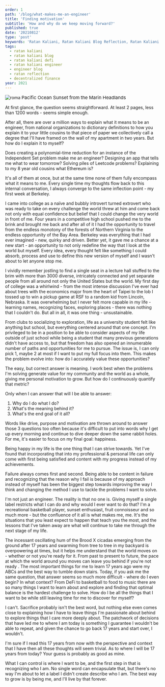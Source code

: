 ```yaml
---
order: 1
path: '/blog/what-makes-me-an-engineer'
title: 'Finding motivation'
subtitle: 'How and why do we keep moving forward?'
published: true
date: '20210812'
type: 'post'
keywords: 'Ratan Kaliani, Ratan Kaliani Blog Reflection, Ratan Kaliani Blog, Ratan Kaliani Website, Blockchain at Berkeley, Ratan, Kaliani'
tags:
  - ratan kaliani
  - ratan kaliani blog
  - ratan kaliani defi
  - ratan kaliani engineer
  - engineer blog
  - ratan reflection
  - decentralized finance
year: 2021
---
```


![roma](sunset.jpg '')
<span style="font-size: 15px;">Pacific Ocean Sunset from the Marin Headlands</span>

At first glance, the question seems straightforward. At least 2 pages, less than 1200 words - seems simple enough.

After all, there are over a million ways to explain what it means to be an engineer, from national organizations to dictionary definitions to how you explain it to your little cousins to that piece of paper we collectively call a degree that I'll have framed on the wall of my apartment in two years. But how do I explain it to myself?

Does creating a polynomial-time reduction for an instance of the Independent Set problem make me an engineer? Designing an app that tells me what to wear tomorrow? Solving piles of Leetcode problems? Explaining to my 8 year old cousins what Ethereum is?

It's all of them at once, but at the same time none of them fully encompass what it means to me. Every single time my thoughts flow back to this internal conversation, I always converge to the same inflection point - my first week at Berkeley.

I came into college as a naïve and bubbly introvert turned extrovert who was ready to take on every challenge the world threw at him and come back not only with equal confidence but belief that I could change the very world in front of me. Four years in a competitive high school pushed me to the brink and brought me back and after all of it I had the opportunity to travel from the endless monotony of the forests of Northern Virginia to the endless opportunity of the Bay Area. Berkeley was everything that I had ever imagined - new, quirky and driven. Better yet, it gave me a chance at a new start - an opportunity to not only redefine the way that I look at the world but myself. Every idea, every thought felt like something I could absorb, process and use to define this new version of myself and I wasn't about to let anyone stop me.

I vividly remember jostling to find a single seat in a lecture hall stuffed to the brim with more than 3000 diverse, intricately connected and yet separate people from all around not only the United States but the world. My first day of college was a whirlwind - from the most intense discussion I've ever had about trees with the economics major from the heart of Taipei to the lob I tossed up to win a pickup game at RSF to a random kid from Lincoln, Nebraska. It was overwhelming but I never felt more capable in my life - learning names, recognizing faces, exploring places - there was nothing that I couldn't do. But all in all, it was one thing - unsustainable.

From clubs to socializing to exploration, life as a university student felt like anything but school, but everything centered around that one concept. I'm privileged to be in a position to be able to consider aspects of my life outside of just school while being a student that many previous generations didn't have access to, but that freedom has also opened an innumerable number of paths and opportunities for me to pursue. The issue is, I can only pick 1, maybe 2 at most if I want to put my full focus into them. This makes the problem evolve into: how do I accurately value these opportunities?

The easy, but correct answer is meaning. I work best when the problems I'm solving generate value for my community and the world as a whole, giving me personal motivation to grow. But how do I continuously quantify that metric?

Only when I can answer that will I be able to answer:
   1) Why do I do what I do?
   2) What's the meaning behind it?
   3) What's the end goal of it all?

Words like drive, purpose and motivation are thrown around to answer those 3 questions too often because it's difficult to put into words why I get up every morning and continue to dive deeper down the same rabbit holes. For me, it's easier to focus on my final goal: happiness.

Being happy in my life is the one thing that I can strive towards. Yet I've found that incorporating that into my professional & personal life can only come with first being satisfied and content with my progress instead of my achievements.

Failure always comes first and second. Being able to be content in failure and recognizing that the reason why I fail is because of my approach instead of myself has been the biggest step towards improving the way I think and changing the method I use to tackle the problems I want to solve.

I'm not just an engineer. The reality is that no one is. Giving myself a single label restricts what I can do and why would I ever want to do that? I'm a recreational basketball player, sunset enthusiast, fruit connoisseur and so much more - but the confluence of it all is what makes me, me. It's the situations that you least expect to happen that teach you the most, and the lessons that I've taken away are what will continue to take me through the next stage of my life.

The incessant oscillating hum of the Brood X cicadas emerging from the ground after 17 years and swarming from tree to tree in my backyard is overpowering at times, but it helps me understand that the world moves on - whether or not you're ready for it. From past to present to future, the pace at which the world around you moves can leave you behind if you're not ready . The most important things for me to learn 17 years ago were my ABCs and the best way to tumble down stairs. Today, if you ask me the same question, that answer seems so much more difficult - where do I even begin? In what context? From DeFi to basketball to food to music there are so many things I want to learn about and explore and finding that optimal balance is the hardest challenge to solve. How do I be all the things that I want to be while still leaving time for me to discover for myself?

I can't. Sacrifice probably isn't the best word, but nothing else even comes close to explaining how I have to leave things I'm passionate about behind to explore things that I care more deeply about. The patchwork of decisions that have led me to where I am today is something I guarantee I wouldn't be able to repeat, and given the chance to go back 17 years and start over, I wouldn't.

I'm sure if I read this 17 years from now with the perspective and context that I have then all these thoughts will seem trivial. As to where I will be 17 years from today? Your guess is probably as good as mine.

What I can control is where I want to be, and the first step in that is recognizing who I am. No single word can encapsulate that, but there's no way I'm about to let a label I didn't create describe who I am. The best way to grow is by being me, and I'll live by that forever.
